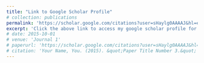 ```yaml
---
title: "Link to Google Scholar Profile"
# collection: publications
permalink: 'https://scholar.google.com/citations?user=sHaylg0AAAAJ&hl=en' #/publication/googlescholar
excerpt: 'Click the above link to access my google scholar profile for the most up to date list of publications'
# date: 2015-10-01
# venue: 'Journal 1'
# paperurl: 'https://scholar.google.com/citations?user=sHaylg0AAAAJ&hl=en'
# citation: 'Your Name, You. (2015). &quot;Paper Title Number 3.&quot; <i>Journal 1</i>. 1(3).'
---
```

<!-- This paper is about the number 3. The number 4 is left for future work.

[Download paper here](http://academicpages.github.io/files/paper3.pdf)

Recommended citation: Your Name, You. (2015). "Paper Title Number 3." <i>Journal 1</i>. 1(3). -->